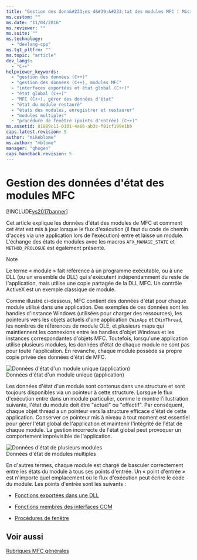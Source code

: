 ```yaml
---
title: "Gestion des donn&#233;es d&#39;&#233;tat des modules MFC | Microsoft Docs"
ms.custom: ""
ms.date: "11/04/2016"
ms.reviewer: ""
ms.suite: ""
ms.technology: 
  - "devlang-cpp"
ms.tgt_pltfrm: ""
ms.topic: "article"
dev_langs: 
  - "C++"
helpviewer_keywords: 
  - "gestion des données (C++)"
  - "gestion des données (C++), modules MFC"
  - "interfaces exportées et état global (C++)"
  - "état global (C++)"
  - "MFC (C++), gérer des données d'état"
  - "état du module restauré"
  - "états des modules, enregistrer et restaurer"
  - "modules multiples"
  - "procédure de fenêtre (points d'entrée) (C++)"
ms.assetid: 81889c11-0101-4a66-ab3c-f81cf199e1bb
caps.latest.revision: 9
author: "mikeblome"
ms.author: "mblome"
manager: "ghogen"
caps.handback.revision: 5
---
```

# Gestion des donn&#233;es d&#39;&#233;tat des modules MFC
[!INCLUDE[vs2017banner](../assembler/inline/includes/vs2017banner.md)]

Cet article explique les données d'état des modules de MFC et comment cet état est mis à jour lorsque le flux d'exécution \(il faut du code de chemin d'accès via une application lors de l'exécution\) entre et laisse un module.  L'échange des états de modules avec les macros `AFX_MANAGE_STATE` et `METHOD_PROLOGUE` est également présenté.  
  
> [!NOTE]
>  Le terme « module » fait référence à un programme exécutable, ou à une DLL \(ou un ensemble de DLL\) qui s'exécutent indépendamment du reste de l'application, mais utilise une copie partagée de la DLL MFC.  Un contrôle ActiveX est un exemple classique de module.  
  
 Comme illustré ci\-dessous, MFC contient des données d'état pour chaque module utilisé dans une application.  Des exemples de ces données sont les handles d'instance Windows \(utilisées pour charger des ressources\), les pointeurs vers les objets actuels d'une application `CWinApp` et `CWinThread`, les nombres de références de module OLE, et plusieurs maps qui maintiennent les connexions entre les handles d'objet Windows et les instances correspondantes d'objets MFC.  Toutefois, lorsqu'une application utilise plusieurs modules, les données d'état de chaque module ne sont pas pour toute l'application.  En revanche, chaque module possède sa propre copie privée des données d'état de MFC.  
  
 ![Données d'état d'un module unique &#40;application&#41;](../mfc/media/vc387n1.png "vc387N1")  
Données d'état d'un module unique \(application\)  
  
 Les données d'état d'un module sont contenus dans une structure et sont toujours disponibles via un pointeur à cette structure.  Lorsque le flux d'exécution entre dans un module particulier, comme le montre l'illustration suivante, l'état du module doit être "actuel" ou "effectif".  Par conséquent, chaque objet thread a un pointeur vers la structure efficace d'état de cette application.  Conserver ce pointeur mis à niveau à tout moment est essentiel pour gérer l'état global de l'application et maintenir l'intégrité de l'état de chaque module.  La gestion incorrecte de l'état global peut provoquer un comportement imprévisible de l'application.  
  
 ![Données d'état de plusieurs modules](../mfc/media/vc387n2.png "vc387N2")  
Données d'état de modules multiples  
  
 En d'autres termes, chaque module est chargé de basculer correctement entre les états du module à tous ses points d'entrée.  Un « point d'entrée » est n'importe quel emplacement où le flux d'exécution peut écrire le code du module.  Les points d'entrée sont les suivants :  
  
-   [Fonctions exportées dans une DLL](../mfc/exported-dll-function-entry-points.md)  
  
-   [Fonctions membres des interfaces COM](../mfc/com-interface-entry-points.md)  
  
-   [Procédures de fenêtre](../mfc/window-procedure-entry-points.md)  
  
## Voir aussi  
 [Rubriques MFC générales](../mfc/general-mfc-topics.md)